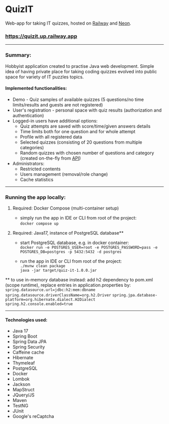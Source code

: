 # QuizIT

Web-app for taking IT quizzes, hosted on [Railway](https://railway.app) and [Neon](https://neon.tech).

### https://quizit.up.railway.app

---
### Summary:
Hobbyist application created to practise Java web development. Simple idea of having private place for taking
coding quizzes evolved into public space for variety of IT puzzles topics.

#### Implemented functionalities:
- Demo - Quiz samples of available quizzes (5 questions/no time limits/results and guests are not registered)
- User's registration - personal space with quiz results (authorization and authentication)
- Logged-in users have additional options:
  - Quiz attempts are saved with score/time/given answers details
  - Time limits both for one question and for whole attempt
  - Profile with all registered data
  - Selected quizzes (consisting of 20 questions from multiple categories)
  - Random quizzes with chosen number of questions and category (created on-the-fly from [API](https://quizapi.io/))
- Administrators:
  - Restricted contents
  - Users management (removal/role change)
  - Cache statistics


---
### Running the app locally:

1) Required: Docker Compose (multi-container setup)
    - simply run the app in IDE or CLI from root of the project:  
      ```docker compose up```


2) Required: Java17, instance of PostgreSQL database**
   - start PostgreSQL database, e.g. in docker container:  
   ```docker run -e POSTGRES_USER=root -e POSTGRES_PASSWORD=pass -e POSTGRES_DB=postgres -p 5432:5432 -d postgres```

   - run the app in IDE or CLI from root of the project:  
   ```./mvnw clean package```  
   ```java -jar target/quiz-it-1.0.0.jar```
   

** to use in-memory database instead:
add h2 dependency to pom.xml (scope runtime), replace entries in application.properties by:
    ```spring.datasource.url=jdbc:h2:mem:dbname```
    ```spring.datasource.driverClassName=org.h2.Driver```
    ```spring.jpa.database-platform=org.hibernate.dialect.H2Dialect```
    ```spring.h2.console.enabled=true```



---
#### Technologies used:
- Java 17
- Spring Boot
- Spring Data JPA
- Spring Security
- Caffeine cache
- Hibernate
- Thymeleaf
- PostgreSQL
- Docker
- Lombok
- Jackson
- MapStruct
- JQuery/JS
- Maven
- TestNG
- JUnit
- Google's reCaptcha